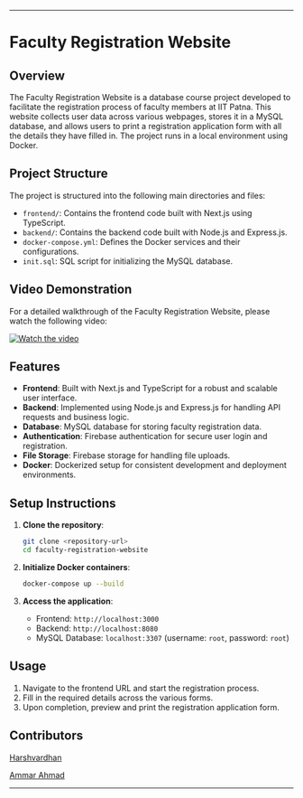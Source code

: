 
---

# Faculty Registration Website

## Overview

The Faculty Registration Website is a database course project developed to facilitate the registration process of faculty members at IIT Patna. This website collects user data across various webpages, stores it in a MySQL database, and allows users to print a registration application form with all the details they have filled in. The project runs in a local environment using Docker.

## Project Structure

The project is structured into the following main directories and files:

- `frontend/`: Contains the frontend code built with Next.js using TypeScript.
- `backend/`: Contains the backend code built with Node.js and Express.js.
- `docker-compose.yml`: Defines the Docker services and their configurations.
- `init.sql`: SQL script for initializing the MySQL database.

## Video Demonstration

For a detailed walkthrough of the Faculty Registration Website, please watch the following video:

[![Watch the video](https://img.youtube.com/vi/ljjtaA0QRGY/0.jpg)](https://youtu.be/ljjtaA0QRGY)

## Features

- **Frontend**: Built with Next.js and TypeScript for a robust and scalable user interface.
- **Backend**: Implemented using Node.js and Express.js for handling API requests and business logic.
- **Database**: MySQL database for storing faculty registration data.
- **Authentication**: Firebase authentication for secure user login and registration.
- **File Storage**: Firebase storage for handling file uploads.
- **Docker**: Dockerized setup for consistent development and deployment environments.

## Setup Instructions

1. **Clone the repository**:
   ```bash
   git clone <repository-url>
   cd faculty-registration-website
   ```

2. **Initialize Docker containers**:
   ```bash
   docker-compose up --build
   ```

3. **Access the application**:
   - Frontend: `http://localhost:3000`
   - Backend: `http://localhost:8080`
   - MySQL Database: `localhost:3307` (username: `root`, password: `root`)

## Usage

1. Navigate to the frontend URL and start the registration process.
2. Fill in the required details across the various forms.
3. Upon completion, preview and print the registration application form.



## Contributors

[Harshvardhan](https://github.com/DEDSWIN)

[Ammar Ahmad](https://github.com/ammarahmad)


---
